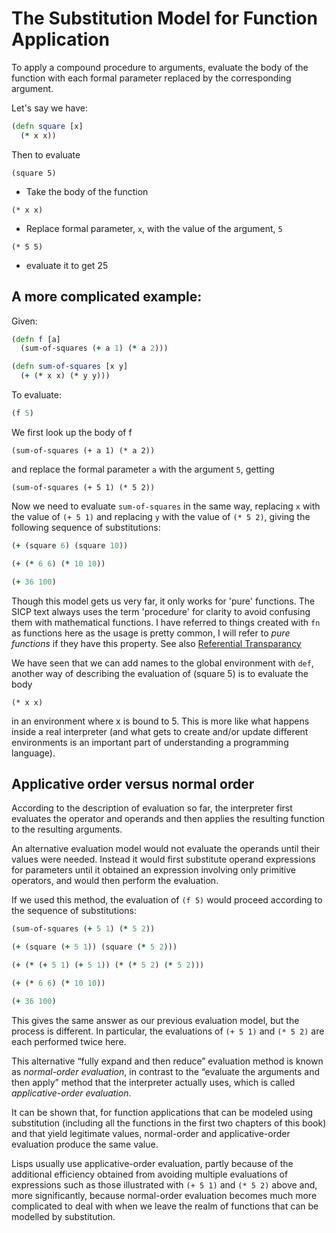 # The Substitution Model for Function Application

To apply a compound procedure to arguments, evaluate the body of the
function with each formal parameter replaced by the corresponding
argument.

Let's say we have:

```clojure
(defn square [x]
  (* x x))
```

Then to evaluate

```
(square 5)
```

* Take the body of the function
```
(* x x)
```

* Replace formal parameter, `x`, with the value of the argument, `5`

```
(* 5 5)
```

* evaluate it to get 25

## A more complicated example:
Given:

```clojure
(defn f [a]
  (sum-of-squares (+ a 1) (* a 2)))

(defn sum-of-squares [x y]
  (+ (* x x) (* y y)))
```

To evaluate:

```clojure
(f 5)
```

We first look up the body of f

```
(sum-of-squares (+ a 1) (* a 2))
```

and replace the formal parameter `a` with the argument `5`, getting

```
(sum-of-squares (+ 5 1) (* 5 2))
```

Now we need to evaluate `sum-of-squares` in the same way, replacing
`x` with the value of `(+ 5 1)` and replacing `y` with the value of
`(* 5 2)`, giving the following sequence of substitutions:

```clojure
(+ (square 6) (square 10))
```

```clojure
(+ (* 6 6) (* 10 10))
```

```clojure
(+ 36 100)
```

Though this model gets us very far, it only works for 'pure'
functions. The SICP text always uses the term 'procedure' for clarity
to avoid confusing them with mathematical functions. I have referred
to things created with `fn` as functions here as the usage is pretty
common, I will refer to *pure functions* if they have this
property. See also
[Referential Transparancy](https://en.wikipedia.org/wiki/Referential_transparency_%28computer_science%29)

We have seen that we can add names to the global environment with
`def`, another way of describing the evaluation of (square 5) is to
evaluate the body

```
(* x x)
```

in an environment where x is bound to 5. This is more like what
happens inside a real interpreter (and what gets to create and/or
update different environments is an important part of understanding a
programming language).


## Applicative order versus normal order

According to the description of evaluation so far, the interpreter
first evaluates the operator and operands and then applies the
resulting function to the resulting arguments.

An alternative evaluation model would not evaluate the operands until
their values were needed.  Instead it would first substitute operand
expressions for parameters until it obtained an expression involving
only primitive operators, and would then perform the evaluation.

If we used this method, the evaluation of `(f 5)` would proceed
according to the sequence of substitutions:

```clojure
(sum-of-squares (+ 5 1) (* 5 2))
```

```clojure
(+ (square (+ 5 1)) (square (* 5 2)))
```

```clojure
(+ (* (+ 5 1) (+ 5 1)) (* (* 5 2) (* 5 2)))
```

```clojure
(+ (* 6 6) (* 10 10))
```

```clojure
(+ 36 100)
```

This gives the same answer as our previous evaluation model, but the
process is different. In particular, the evaluations of `(+ 5 1)` and
`(* 5 2)` are each performed twice here.

This alternative “fully expand and then reduce” evaluation method is
known as *normal-order evaluation*, in contrast to the “evaluate the
arguments and then apply” method that the interpreter actually uses,
which is called *applicative-order evaluation*.

It can be shown that, for function applications that can be modeled
using substitution (including all the functions in the first two
chapters of this book) and that yield legitimate values, normal-order
and applicative-order evaluation produce the same value.

Lisps usually use applicative-order evaluation, partly because of the
additional efficiency obtained from avoiding multiple evaluations of
expressions such as those illustrated with `(+ 5 1)` and `(* 5 2)`
above and, more significantly, because normal-order evaluation becomes
much more complicated to deal with when we leave the realm of
functions that can be modelled by substitution.
